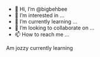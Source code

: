 - 👋 Hi, I’m @bigbehbee
- 👀 I’m interested in ...
- 🌱 I’m currently learning ...
- 💞️ I’m looking to collaborate on ...
- 📫 How to reach me ...

<!---
bigbehbee/bigbehbee is a ✨ special ✨ repository because its `README.md` (this file) appears on your GitHub profile.
You can click the Preview link to take a look at your changes.
--->Am jozzy currently learning 
